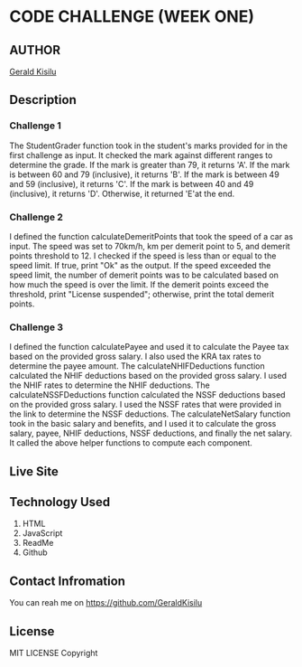 # CODE CHALLENGE (WEEK ONE)

## AUTHOR
[Gerald Kisilu]()

## Description
### Challenge 1
The StudentGrader function took in the student's marks provided for in the first challenge as input.
It checked the mark against different ranges to determine the grade.
If the mark is greater than 79, it returns 'A'.
If the mark is between 60 and 79 (inclusive), it returns 'B'.
If the mark is between 49 and 59 (inclusive), it returns 'C'.
If the mark is between 40 and 49 (inclusive), it returns 'D'.
Otherwise, it returned 'E'at the end.

### Challenge 2
I defined the function calculateDemeritPoints that took the speed of a car as input.
The speed was set to 70km/h, km per demerit point to 5, and demerit points threshold to 12.
I checked if the speed is less than or equal to the speed limit. If true, print "Ok" as the output.
If the speed exceeded the speed limit, the number of demerit points was to be calculated based on how much the speed is over the limit.
If the demerit points exceed the threshold, print "License suspended"; otherwise, print the total demerit points.

### Challenge 3
I defined the function calculatePayee and used it to calculate the Payee tax based on the provided gross salary. I also used the KRA tax rates to determine the payee amount.
The calculateNHIFDeductions function calculated the NHIF deductions based on the provided gross salary. I used the NHIF rates to determine the NHIF deductions.
The calculateNSSFDeductions function calculated the NSSF deductions based on the provided gross salary. I used the NSSF rates that were provided in the link to determine the NSSF deductions.
The calculateNetSalary function took in the basic salary and benefits, and I used it to calculate the gross salary, payee, NHIF deductions, NSSF deductions, and finally the net salary. It called the above helper functions to compute each component.

## Live Site


## Technology Used
1. HTML
2. JavaScript
3. ReadMe
4. Github

## Contact Infromation
You can reah me on https://github.com/GeraldKisilu

## License 
MIT LICENSE
Copyright
